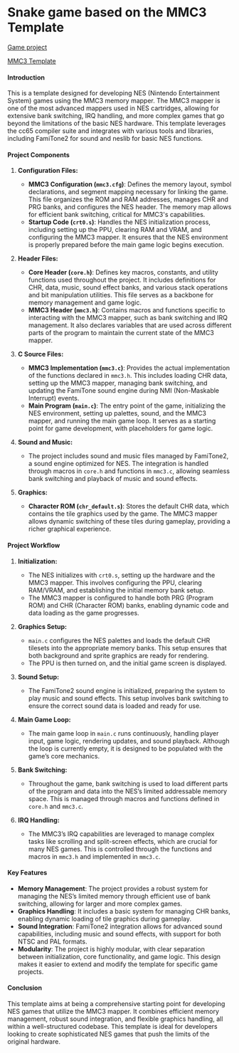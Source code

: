 Snake game based on the MMC3 Template
=====

[Game project](http://8bitworkshop.com/redir.html?platform=nes&githubURL=https%3A%2F%2Fgithub.com%2Fninjadynamics%2Fsnake&file=main.c)

[MMC3 Template](http://8bitworkshop.com/redir.html?platform=nes&githubURL=https%3A%2F%2Fgithub.com%2Fninjadynamics%2FMMC3Template&file=main.c)

#### Introduction

This is a template designed for developing NES (Nintendo Entertainment System) games using the MMC3 memory mapper. The MMC3 mapper is one of the most advanced mappers used in NES cartridges, allowing for extensive bank switching, IRQ handling, and more complex games that go beyond the limitations of the basic NES hardware. This template leverages the cc65 compiler suite and integrates with various tools and libraries, including FamiTone2 for sound and neslib for basic NES functions.

#### Project Components

1. **Configuration Files:**
   - **MMC3 Configuration (`mmc3.cfg`)**: Defines the memory layout, symbol declarations, and segment mapping necessary for linking the game. This file organizes the ROM and RAM addresses, manages CHR and PRG banks, and configures the NES header. The memory map allows for efficient bank switching, critical for MMC3's capabilities.
   - **Startup Code (`crt0.s`)**: Handles the NES initialization process, including setting up the PPU, clearing RAM and VRAM, and configuring the MMC3 mapper. It ensures that the NES environment is properly prepared before the main game logic begins execution.

2. **Header Files:**
   - **Core Header (`core.h`)**: Defines key macros, constants, and utility functions used throughout the project. It includes definitions for CHR, data, music, sound effect banks, and various stack operations and bit manipulation utilities. This file serves as a backbone for memory management and game logic.
   - **MMC3 Header (`mmc3.h`)**: Contains macros and functions specific to interacting with the MMC3 mapper, such as bank switching and IRQ management. It also declares variables that are used across different parts of the program to maintain the current state of the MMC3 mapper.

3. **C Source Files:**
   - **MMC3 Implementation (`mmc3.c`)**: Provides the actual implementation of the functions declared in `mmc3.h`. This includes loading CHR data, setting up the MMC3 mapper, managing bank switching, and updating the FamiTone sound engine during NMI (Non-Maskable Interrupt) events.
   - **Main Program (`main.c`)**: The entry point of the game, initializing the NES environment, setting up palettes, sound, and the MMC3 mapper, and running the main game loop. It serves as a starting point for game development, with placeholders for game logic.

4. **Sound and Music:**
   - The project includes sound and music files managed by FamiTone2, a sound engine optimized for NES. The integration is handled through macros in `core.h` and functions in `mmc3.c`, allowing seamless bank switching and playback of music and sound effects.

5. **Graphics:**
   - **Character ROM (`chr_default.s`)**: Stores the default CHR data, which contains the tile graphics used by the game. The MMC3 mapper allows dynamic switching of these tiles during gameplay, providing a richer graphical experience.

#### Project Workflow

1. **Initialization:**
   - The NES initializes with `crt0.s`, setting up the hardware and the MMC3 mapper. This involves configuring the PPU, clearing RAM/VRAM, and establishing the initial memory bank setup.
   - The MMC3 mapper is configured to handle both PRG (Program ROM) and CHR (Character ROM) banks, enabling dynamic code and data loading as the game progresses.

2. **Graphics Setup:**
   - `main.c` configures the NES palettes and loads the default CHR tilesets into the appropriate memory banks. This setup ensures that both background and sprite graphics are ready for rendering.
   - The PPU is then turned on, and the initial game screen is displayed.

3. **Sound Setup:**
   - The FamiTone2 sound engine is initialized, preparing the system to play music and sound effects. This setup involves bank switching to ensure the correct sound data is loaded and ready for use.

4. **Main Game Loop:**
   - The main game loop in `main.c` runs continuously, handling player input, game logic, rendering updates, and sound playback. Although the loop is currently empty, it is designed to be populated with the game’s core mechanics.

5. **Bank Switching:**
   - Throughout the game, bank switching is used to load different parts of the program and data into the NES’s limited addressable memory space. This is managed through macros and functions defined in `core.h` and `mmc3.c`.

6. **IRQ Handling:**
   - The MMC3’s IRQ capabilities are leveraged to manage complex tasks like scrolling and split-screen effects, which are crucial for many NES games. This is controlled through the functions and macros in `mmc3.h` and implemented in `mmc3.c`.

#### Key Features

- **Memory Management**: The project provides a robust system for managing the NES’s limited memory through efficient use of bank switching, allowing for larger and more complex games.
- **Graphics Handling**: It includes a basic system for managing CHR banks, enabling dynamic loading of tile graphics during gameplay.
- **Sound Integration**: FamiTone2 integration allows for advanced sound capabilities, including music and sound effects, with support for both NTSC and PAL formats.
- **Modularity**: The project is highly modular, with clear separation between initialization, core functionality, and game logic. This design makes it easier to extend and modify the template for specific game projects.

#### Conclusion

This template aims at being a comprehensive starting point for developing NES games that utilize the MMC3 mapper. It combines efficient memory management, robust sound integration, and flexible graphics handling, all within a well-structured codebase. This template is ideal for developers looking to create sophisticated NES games that push the limits of the original hardware.
